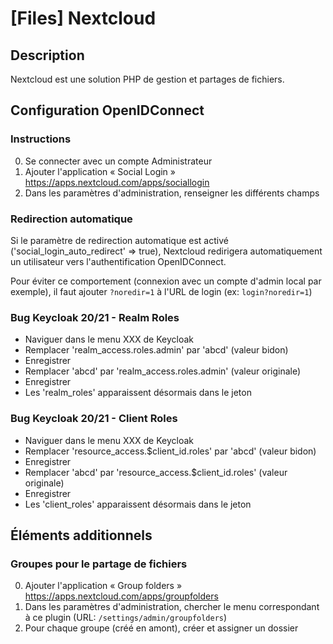 # [Files] Nextcloud

## Description

Nextcloud est une solution PHP de gestion et partages de fichiers.

## Configuration OpenIDConnect

### Instructions

0. Se connecter avec un compte Administrateur
0. Ajouter l'application « Social Login » https://apps.nextcloud.com/apps/sociallogin
0. Dans les paramètres d'administration, renseigner les différents champs

### Redirection automatique

Si le paramètre de redirection automatique est activé ('social_login_auto_redirect' => true), Nextcloud redirigera automatiquement un utilisateur vers l'authentification OpenIDConnect.

Pour éviter ce comportement (connexion avec un compte d'admin local par exemple), il faut ajouter `?noredir=1` à l'URL de login (ex: `login?noredir=1`)

### Bug Keycloak 20/21 - Realm Roles
- Naviguer dans le menu XXX de Keycloak
- Remplacer 'realm_access.roles.admin' par 'abcd' (valeur bidon)
- Enregistrer
- Remplacer 'abcd' par 'realm_access.roles.admin' (valeur originale)
- Enregistrer
- Les 'realm_roles' apparaissent désormais dans le jeton

### Bug Keycloak 20/21 - Client Roles
- Naviguer dans le menu XXX de Keycloak
- Remplacer 'resource_access.$client_id.roles' par 'abcd' (valeur bidon)
- Enregistrer
- Remplacer 'abcd' par 'resource_access.$client_id.roles' (valeur originale)
- Enregistrer
- Les 'client_roles' apparaissent désormais dans le jeton

## Éléments additionnels

### Groupes pour le partage de fichiers

0. Ajouter l'application « Group folders » https://apps.nextcloud.com/apps/groupfolders
0. Dans les paramètres d'administration, chercher le menu correspondant à ce plugin (URL: `/settings/admin/groupfolders`)
0. Pour chaque groupe (créé en amont), créer et assigner un dossier
